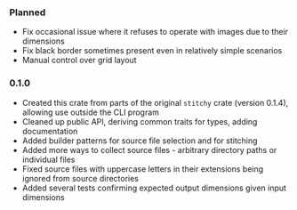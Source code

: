 
### Planned

- Fix occasional issue where it refuses to operate with images due to their dimensions
- Fix black border sometimes present even in relatively simple scenarios
- Manual control over grid layout

### 0.1.0

- Created this crate from parts of the original `stitchy` crate (version 0.1.4), allowing use outside the CLI program
- Cleaned up public API, deriving common traits for types, adding documentation
- Added builder patterns for source file selection and for stitching
- Added more ways to collect source files - arbitrary directory paths or individual files
- Fixed source files with uppercase letters in their extensions being ignored from source directories
- Added several tests confirming expected output dimensions given input dimensions
